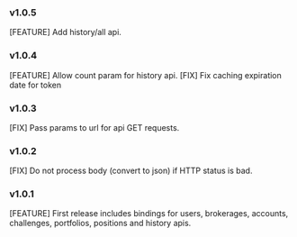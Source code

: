 ### v1.0.5
[FEATURE] Add history/all api.

### v1.0.4
[FEATURE] Allow count param for history api.
[FIX] Fix caching expiration date for token

### v1.0.3
[FIX] Pass params to url for api GET requests.

### v1.0.2
[FIX] Do not process body (convert to json) if HTTP status is bad.

### v1.0.1
[FEATURE] First release includes bindings for users, brokerages, accounts, challenges, portfolios, positions and history apis.
